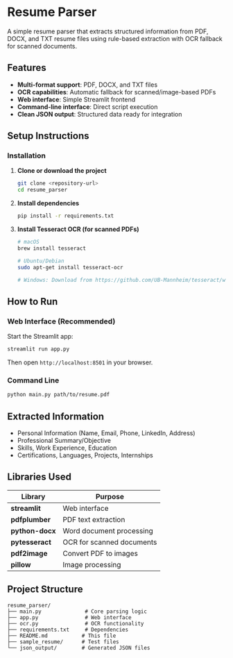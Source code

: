# Resume Parser

A simple resume parser that extracts structured information from PDF, DOCX, and TXT resume files using rule-based extraction with OCR fallback for scanned documents.

## Features

- **Multi-format support**: PDF, DOCX, and TXT files
- **OCR capabilities**: Automatic fallback for scanned/image-based PDFs
- **Web interface**: Simple Streamlit frontend
- **Command-line interface**: Direct script execution
- **Clean JSON output**: Structured data ready for integration


## Setup Instructions

### Installation

1. **Clone or download the project**
   ```bash
   git clone <repository-url>
   cd resume_parser
   ```

2. **Install dependencies**
   ```bash
   pip install -r requirements.txt
   ```

3. **Install Tesseract OCR (for scanned PDFs)**
   ```bash
   # macOS
   brew install tesseract
   
   # Ubuntu/Debian
   sudo apt-get install tesseract-ocr
   
   # Windows: Download from https://github.com/UB-Mannheim/tesseract/wiki
   ```

## How to Run

### Web Interface (Recommended)

Start the Streamlit app:
```bash
streamlit run app.py
```
Then open `http://localhost:8501` in your browser.

### Command Line
```bash
python main.py path/to/resume.pdf
```

## Extracted Information

- Personal Information (Name, Email, Phone, LinkedIn, Address)
- Professional Summary/Objective
- Skills, Work Experience, Education
- Certifications, Languages, Projects, Internships

## Libraries Used

| Library | Purpose |
|---------|---------|
| **streamlit** | Web interface |
| **pdfplumber** | PDF text extraction |
| **python-docx** | Word document processing |
| **pytesseract** | OCR for scanned documents |
| **pdf2image** | Convert PDF to images |
| **pillow** | Image processing |

## Project Structure

```
resume_parser/
├── main.py              # Core parsing logic
├── app.py               # Web interface
├── ocr.py               # OCR functionality
├── requirements.txt     # Dependencies
├── README.md           # This file
├── sample_resume/      # Test files
└── json_output/        # Generated JSON files
```

